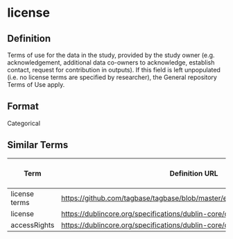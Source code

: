 # license 

## Definition 
Terms of use for the data in the study, provided by the study owner (e.g. acknowledgement, additional data co-owners to acknowledge, establish contact, request for contribution in outputs). If this field is left unpopulated (i.e. no license terms are specified by researcher), the General repository Terms of Use apply.

## Format
Categorical

## Similar Terms 
|Term|Definition URL|Source Vocabulary Publisher/Creator|
|----|----------|-----------------|
|license terms|https://github.com/tagbase/tagbase/blob/master/eTagMetadataInventory.csv#L7|Tagbase|
|license|https://dublincore.org/specifications/dublin-core/dcmi-terms/#license|Darwin Core|
|accessRights|https://dublincore.org/specifications/dublin-core/dcmi-terms/#accessRights|Darwin Core|

 